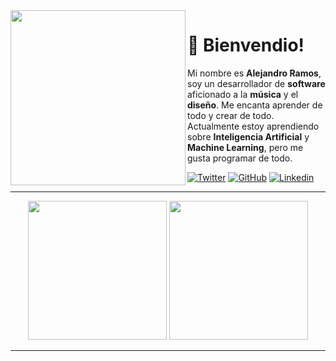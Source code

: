 <img align="left" src="https://arhcoder.github.io/arhcoder/02-Images/main-banner.svg" width="280px"/>

# 🦝 Bienvendio!

Mi nombre es **Alejandro Ramos**, soy un desarrollador de **software** aficionado a la **música** y el **diseño**. Me encanta aprender de todo y crear de todo. Actualmente estoy aprendiendo sobre **Inteligencia Artificial** y **Machine Learning**, pero me gusta programar de todo.

[![Twitter](https://img.shields.io/twitter/follow/arhcoder?style=social)](https://twitter.com/arhcoder)
[![GitHub](https://img.shields.io/github/followers/arhcoder?label=follow&style=social)](https://github.com/arhcoder)
[![Linkedin](https://img.shields.io/badge/-Alejandro_Ramos-blue?style=flat-square&logo=Linkedin&logoColor=white&link=https://www.linkedin.com/in/arhcoder/)](https://www.linkedin.com/in/arhcoder/)

___

<div align="center">
<img height="222px" src="https://github-readme-stats.vercel.app/api?username=arhcoder&show_icons=true&theme=jolly&line_height=27&count_private=true"/>
<img height="222px" src="https://github-readme-stats.vercel.app/api/top-langs/?username=arhcoder&theme=jolly&layout=compact"/>
</div>

___